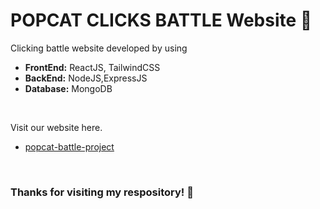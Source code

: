# POPCAT CLICKS BATTLE Website &#128640;

Clicking battle website developed by using
- **FrontEnd:** ReactJS, TailwindCSS
- **BackEnd:** NodeJS,ExpressJS
- **Database:** MongoDB

<br>

Visit our website here.
- [popcat-battle-project](https://popcat-battle-project.vercel.app/)

<br>

### Thanks for visiting my respository! &#128079;

